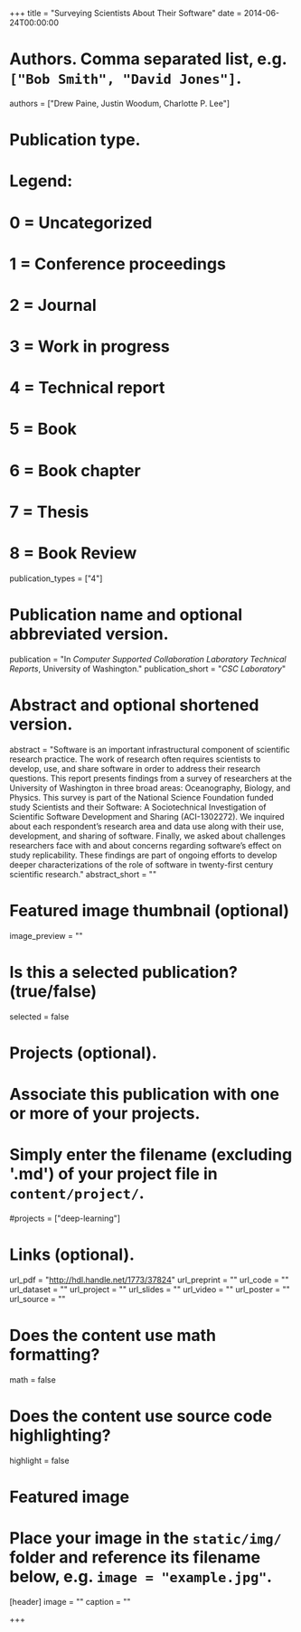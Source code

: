 +++
title = "Surveying Scientists About Their Software"
date = 2014-06-24T00:00:00

# Authors. Comma separated list, e.g. `["Bob Smith", "David Jones"]`.
authors = ["Drew Paine, Justin Woodum, Charlotte P. Lee"]

# Publication type.
# Legend:
# 0 = Uncategorized
# 1 = Conference proceedings
# 2 = Journal
# 3 = Work in progress
# 4 = Technical report
# 5 = Book
# 6 = Book chapter
# 7 = Thesis
# 8 = Book Review
publication_types = ["4"]

# Publication name and optional abbreviated version.
publication = "In *Computer Supported Collaboration Laboratory Technical Reports*, University of Washington."
publication_short = "*CSC Laboratory*"

# Abstract and optional shortened version.
abstract = "Software is an important infrastructural component of scientific research practice. The work of research often requires scientists to develop, use, and share software in order to address their research questions. This report presents findings from a survey of researchers at the University of Washington in three broad areas: Oceanography, Biology, and Physics. This survey is part of the National Science Foundation funded study Scientists and their Software: A Sociotechnical Investigation of Scientific Software Development and Sharing (ACI-1302272). We inquired about each respondent’s research area and data use along with their use, development, and sharing of software. Finally, we asked about challenges researchers face with and about concerns regarding software’s effect on study replicability. These findings are part of ongoing efforts to develop deeper characterizations of the role of software in twenty-first century scientific research."
abstract_short = ""

# Featured image thumbnail (optional)
image_preview = ""

# Is this a selected publication? (true/false)
selected = false

# Projects (optional).
#   Associate this publication with one or more of your projects.
#   Simply enter the filename (excluding '.md') of your project file in `content/project/`.
#projects = ["deep-learning"]

# Links (optional).
url_pdf = "http://hdl.handle.net/1773/37824"
url_preprint = ""
url_code = ""
url_dataset = ""
url_project = ""
url_slides = ""
url_video = ""
url_poster = ""
url_source = ""

# Does the content use math formatting?
math = false

# Does the content use source code highlighting?
highlight = false

# Featured image
# Place your image in the `static/img/` folder and reference its filename below, e.g. `image = "example.jpg"`.
[header]
image = ""
caption = ""

+++
